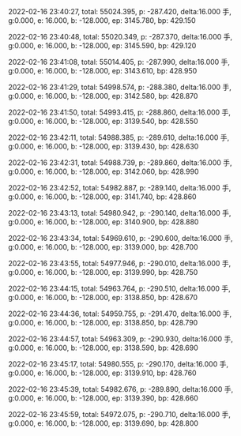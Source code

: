 2022-02-16 23:40:27, total: 55024.395, p: -287.420, delta:16.000 手, g:0.000, e: 16.000, b: -128.000, ep: 3145.780, bp: 429.150

2022-02-16 23:40:48, total: 55020.349, p: -287.370, delta:16.000 手, g:0.000, e: 16.000, b: -128.000, ep: 3145.590, bp: 429.120

2022-02-16 23:41:08, total: 55014.405, p: -287.990, delta:16.000 手, g:0.000, e: 16.000, b: -128.000, ep: 3143.610, bp: 428.950

2022-02-16 23:41:29, total: 54998.574, p: -288.380, delta:16.000 手, g:0.000, e: 16.000, b: -128.000, ep: 3142.580, bp: 428.870

2022-02-16 23:41:50, total: 54993.415, p: -288.860, delta:16.000 手, g:0.000, e: 16.000, b: -128.000, ep: 3139.540, bp: 428.550

2022-02-16 23:42:11, total: 54988.385, p: -289.610, delta:16.000 手, g:0.000, e: 16.000, b: -128.000, ep: 3139.430, bp: 428.630

2022-02-16 23:42:31, total: 54988.739, p: -289.860, delta:16.000 手, g:0.000, e: 16.000, b: -128.000, ep: 3142.060, bp: 428.990

2022-02-16 23:42:52, total: 54982.887, p: -289.140, delta:16.000 手, g:0.000, e: 16.000, b: -128.000, ep: 3141.740, bp: 428.860

2022-02-16 23:43:13, total: 54980.942, p: -290.140, delta:16.000 手, g:0.000, e: 16.000, b: -128.000, ep: 3140.900, bp: 428.880

2022-02-16 23:43:34, total: 54969.610, p: -290.600, delta:16.000 手, g:0.000, e: 16.000, b: -128.000, ep: 3139.000, bp: 428.700

2022-02-16 23:43:55, total: 54977.946, p: -290.010, delta:16.000 手, g:0.000, e: 16.000, b: -128.000, ep: 3139.990, bp: 428.750

2022-02-16 23:44:15, total: 54963.764, p: -290.510, delta:16.000 手, g:0.000, e: 16.000, b: -128.000, ep: 3138.850, bp: 428.670

2022-02-16 23:44:36, total: 54959.755, p: -291.470, delta:16.000 手, g:0.000, e: 16.000, b: -128.000, ep: 3138.850, bp: 428.790

2022-02-16 23:44:57, total: 54963.309, p: -290.930, delta:16.000 手, g:0.000, e: 16.000, b: -128.000, ep: 3138.590, bp: 428.690

2022-02-16 23:45:17, total: 54980.555, p: -290.170, delta:16.000 手, g:0.000, e: 16.000, b: -128.000, ep: 3139.910, bp: 428.760

2022-02-16 23:45:39, total: 54982.676, p: -289.890, delta:16.000 手, g:0.000, e: 16.000, b: -128.000, ep: 3139.390, bp: 428.660

2022-02-16 23:45:59, total: 54972.075, p: -290.710, delta:16.000 手, g:0.000, e: 16.000, b: -128.000, ep: 3139.690, bp: 428.800